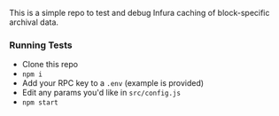 This is a simple repo to test and debug Infura caching of block-specific archival data.

### Running Tests

- Clone this repo
- `npm i`
- Add your RPC key to a `.env` (example is provided)
- Edit any params you'd like in `src/config.js`
- `npm start`
